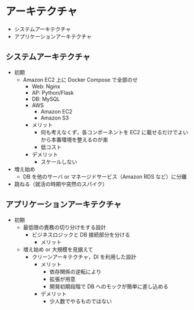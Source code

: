 # アーキテクチャ

- システムアーキテクチャ
- アプリケーションアーキテクチャ

## システムアーキテクチャ

- 初期
  - Amazon EC2 上に Docker Compose で全部のせ
    - Web: Nginx
    - AP: Python/Flask
    - DB: MySQL
    - AWS
      - Amazon EC2
      - Amazon S3
    - メリット
      - 何も考えなくず，各コンポーネントを EC2 に載せるだけでよいから本番環境を整えるのが楽
      - 低コスト
    - デメリット
      - スケールしない
        <!-- -  -->
- 増え始め
  - DB を他のサーバ or マネージドサービス（Amazon RDS など）に分離
- 跳ねる（就活の時期や突然のスパイク）

## アプリケーションアーキテクチャ

- 初期
  - 最低限の責務の切り分けをする設計
    - ビジネスロジックと DB 接続部分を分ける
      - メリット
  - 増え始め or 大規模を見据えて
    - クリーンアーキテクチャ，DI を利用した設計
      - メリット
        - 依存関係の逆転により
        - 拡張が用意
        - 開発初期段階で DB へのモックが簡単に差し込める
      - デメリット
        - 少人数でやるものではない
